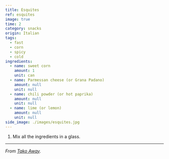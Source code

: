 ```yaml
---
title: Esquites
ref: esquites
image: true
time: 2
category: snacks
origin: Italian
tags:
  - fast
  - corn
  - spicy
  - cold
ingredients:
  - name: sweet corn
    amount: 1
    unit: can
  - name: Parmessan cheese (or Grana Padano)
    amount: null
    unit: null
  - name: chili powder (or hot paprika)
    amount: null
    unit: null
  - name: lime (or lemon)
    amount: null
    unit: null
side_image: ./images/esquites.jpg
---
```


1. Mix all the ingredients in a glass.

---

_From [Tako Away](https://www.tako-away.es/)._
